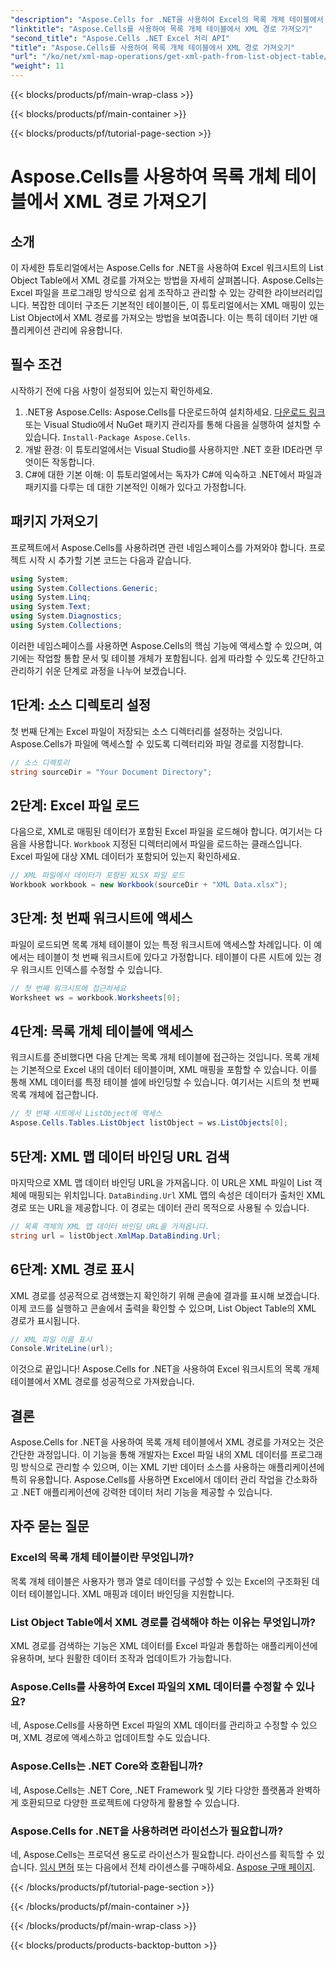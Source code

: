 ```yaml
---
"description": "Aspose.Cells for .NET을 사용하여 Excel의 목록 개체 테이블에서 XML 경로를 가져오는 방법을 알아보세요. .NET 개발자를 위한 단계별 가이드입니다."
"linktitle": "Aspose.Cells를 사용하여 목록 개체 테이블에서 XML 경로 가져오기"
"second_title": "Aspose.Cells .NET Excel 처리 API"
"title": "Aspose.Cells를 사용하여 목록 개체 테이블에서 XML 경로 가져오기"
"url": "/ko/net/xml-map-operations/get-xml-path-from-list-object-table/"
"weight": 11
---
```


{{< blocks/products/pf/main-wrap-class >}}

{{< blocks/products/pf/main-container >}}

{{< blocks/products/pf/tutorial-page-section >}}

# Aspose.Cells를 사용하여 목록 개체 테이블에서 XML 경로 가져오기

## 소개
이 자세한 튜토리얼에서는 Aspose.Cells for .NET을 사용하여 Excel 워크시트의 List Object Table에서 XML 경로를 가져오는 방법을 자세히 살펴봅니다. Aspose.Cells는 Excel 파일을 프로그래밍 방식으로 쉽게 조작하고 관리할 수 있는 강력한 라이브러리입니다. 복잡한 데이터 구조든 기본적인 테이블이든, 이 튜토리얼에서는 XML 매핑이 있는 List Object에서 XML 경로를 가져오는 방법을 보여줍니다. 이는 특히 데이터 기반 애플리케이션 관리에 유용합니다.
## 필수 조건
시작하기 전에 다음 사항이 설정되어 있는지 확인하세요.
1. .NET용 Aspose.Cells: Aspose.Cells를 다운로드하여 설치하세요. [다운로드 링크](https://releases.aspose.com/cells/net/)또는 Visual Studio에서 NuGet 패키지 관리자를 통해 다음을 실행하여 설치할 수 있습니다. `Install-Package Aspose.Cells`.
2. 개발 환경: 이 튜토리얼에서는 Visual Studio를 사용하지만 .NET 호환 IDE라면 무엇이든 작동합니다.
3. C#에 대한 기본 이해: 이 튜토리얼에서는 독자가 C#에 익숙하고 .NET에서 파일과 패키지를 다루는 데 대한 기본적인 이해가 있다고 가정합니다.
## 패키지 가져오기
프로젝트에서 Aspose.Cells를 사용하려면 관련 네임스페이스를 가져와야 합니다. 프로젝트 시작 시 추가할 기본 코드는 다음과 같습니다.
```csharp
using System;
using System.Collections.Generic;
using System.Linq;
using System.Text;
using System.Diagnostics;
using System.Collections;
```
이러한 네임스페이스를 사용하면 Aspose.Cells의 핵심 기능에 액세스할 수 있으며, 여기에는 작업할 통합 문서 및 테이블 개체가 포함됩니다.
쉽게 따라할 수 있도록 간단하고 관리하기 쉬운 단계로 과정을 나누어 보겠습니다.
## 1단계: 소스 디렉토리 설정
첫 번째 단계는 Excel 파일이 저장되는 소스 디렉터리를 설정하는 것입니다. Aspose.Cells가 파일에 액세스할 수 있도록 디렉터리와 파일 경로를 지정합니다.
```csharp
// 소스 디렉토리
string sourceDir = "Your Document Directory";
```
## 2단계: Excel 파일 로드
다음으로, XML로 매핑된 데이터가 포함된 Excel 파일을 로드해야 합니다. 여기서는 다음을 사용합니다. `Workbook` 지정된 디렉터리에서 파일을 로드하는 클래스입니다. Excel 파일에 대상 XML 데이터가 포함되어 있는지 확인하세요.
```csharp
// XML 파일에서 데이터가 포함된 XLSX 파일 로드
Workbook workbook = new Workbook(sourceDir + "XML Data.xlsx");
```
## 3단계: 첫 번째 워크시트에 액세스
파일이 로드되면 목록 개체 테이블이 있는 특정 워크시트에 액세스할 차례입니다. 이 예에서는 테이블이 첫 번째 워크시트에 있다고 가정합니다. 테이블이 다른 시트에 있는 경우 워크시트 인덱스를 수정할 수 있습니다.
```csharp
// 첫 번째 워크시트에 접근하세요
Worksheet ws = workbook.Worksheets[0];
```
## 4단계: 목록 개체 테이블에 액세스
워크시트를 준비했다면 다음 단계는 목록 개체 테이블에 접근하는 것입니다. 목록 개체는 기본적으로 Excel 내의 데이터 테이블이며, XML 매핑을 포함할 수 있습니다. 이를 통해 XML 데이터를 특정 테이블 셀에 바인딩할 수 있습니다. 여기서는 시트의 첫 번째 목록 개체에 접근합니다.
```csharp
// 첫 번째 시트에서 ListObject에 액세스
Aspose.Cells.Tables.ListObject listObject = ws.ListObjects[0];
```
## 5단계: XML 맵 데이터 바인딩 URL 검색
마지막으로 XML 맵 데이터 바인딩 URL을 가져옵니다. 이 URL은 XML 파일이 List 객체에 매핑되는 위치입니다. `DataBinding.Url` XML 맵의 속성은 데이터가 출처인 XML 경로 또는 URL을 제공합니다. 이 경로는 데이터 관리 목적으로 사용될 수 있습니다.
```csharp
// 목록 객체의 XML 맵 데이터 바인딩 URL을 가져옵니다.
string url = listObject.XmlMap.DataBinding.Url;
```
## 6단계: XML 경로 표시
XML 경로를 성공적으로 검색했는지 확인하기 위해 콘솔에 결과를 표시해 보겠습니다. 이제 코드를 실행하고 콘솔에서 출력을 확인할 수 있으며, List Object Table의 XML 경로가 표시됩니다.
```csharp
// XML 파일 이름 표시
Console.WriteLine(url);
```
이것으로 끝입니다! Aspose.Cells for .NET을 사용하여 Excel 워크시트의 목록 개체 테이블에서 XML 경로를 성공적으로 가져왔습니다.
## 결론
Aspose.Cells for .NET을 사용하여 목록 개체 테이블에서 XML 경로를 가져오는 것은 간단한 과정입니다. 이 기능을 통해 개발자는 Excel 파일 내의 XML 데이터를 프로그래밍 방식으로 관리할 수 있으며, 이는 XML 기반 데이터 소스를 사용하는 애플리케이션에 특히 유용합니다. Aspose.Cells를 사용하면 Excel에서 데이터 관리 작업을 간소화하고 .NET 애플리케이션에 강력한 데이터 처리 기능을 제공할 수 있습니다.
## 자주 묻는 질문
### Excel의 목록 개체 테이블이란 무엇입니까?
목록 개체 테이블은 사용자가 행과 열로 데이터를 구성할 수 있는 Excel의 구조화된 데이터 테이블입니다. XML 매핑과 데이터 바인딩을 지원합니다.
### List Object Table에서 XML 경로를 검색해야 하는 이유는 무엇입니까?
XML 경로를 검색하는 기능은 XML 데이터를 Excel 파일과 통합하는 애플리케이션에 유용하며, 보다 원활한 데이터 조작과 업데이트가 가능합니다.
### Aspose.Cells를 사용하여 Excel 파일의 XML 데이터를 수정할 수 있나요?
네, Aspose.Cells를 사용하면 Excel 파일의 XML 데이터를 관리하고 수정할 수 있으며, XML 경로에 액세스하고 업데이트할 수도 있습니다.
### Aspose.Cells는 .NET Core와 호환됩니까?
네, Aspose.Cells는 .NET Core, .NET Framework 및 기타 다양한 플랫폼과 완벽하게 호환되므로 다양한 프로젝트에 다양하게 활용할 수 있습니다.
### Aspose.Cells for .NET을 사용하려면 라이선스가 필요합니까?
네, Aspose.Cells는 프로덕션 용도로 라이선스가 필요합니다. 라이선스를 획득할 수 있습니다. [임시 면허](https://purchase.aspose.com/temporary-license/) 또는 다음에서 전체 라이센스를 구매하세요. [Aspose 구매 페이지](https://purchase.aspose.com/buy).

{{< /blocks/products/pf/tutorial-page-section >}}

{{< /blocks/products/pf/main-container >}}

{{< /blocks/products/pf/main-wrap-class >}}

{{< blocks/products/products-backtop-button >}}